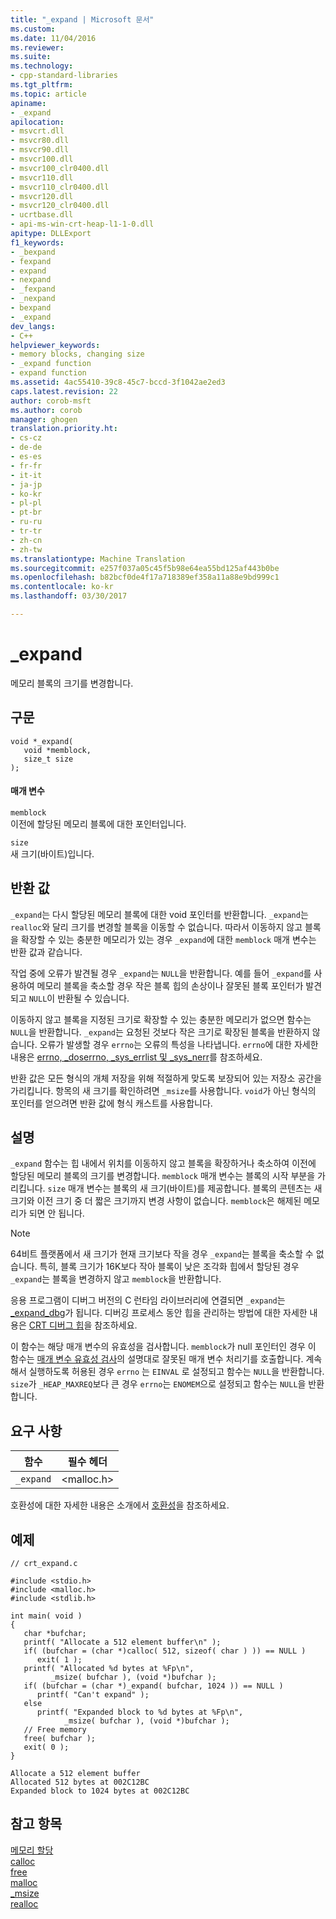 ```yaml
---
title: "_expand | Microsoft 문서"
ms.custom: 
ms.date: 11/04/2016
ms.reviewer: 
ms.suite: 
ms.technology:
- cpp-standard-libraries
ms.tgt_pltfrm: 
ms.topic: article
apiname:
- _expand
apilocation:
- msvcrt.dll
- msvcr80.dll
- msvcr90.dll
- msvcr100.dll
- msvcr100_clr0400.dll
- msvcr110.dll
- msvcr110_clr0400.dll
- msvcr120.dll
- msvcr120_clr0400.dll
- ucrtbase.dll
- api-ms-win-crt-heap-l1-1-0.dll
apitype: DLLExport
f1_keywords:
- _bexpand
- fexpand
- expand
- nexpand
- _fexpand
- _nexpand
- bexpand
- _expand
dev_langs:
- C++
helpviewer_keywords:
- memory blocks, changing size
- _expand function
- expand function
ms.assetid: 4ac55410-39c8-45c7-bccd-3f1042ae2ed3
caps.latest.revision: 22
author: corob-msft
ms.author: corob
manager: ghogen
translation.priority.ht:
- cs-cz
- de-de
- es-es
- fr-fr
- it-it
- ja-jp
- ko-kr
- pl-pl
- pt-br
- ru-ru
- tr-tr
- zh-cn
- zh-tw
ms.translationtype: Machine Translation
ms.sourcegitcommit: e257f037a05c45f5b98e64ea55bd125af443b0be
ms.openlocfilehash: b82bcf0de4f17a718389ef358a11a88e9bd999c1
ms.contentlocale: ko-kr
ms.lasthandoff: 03/30/2017

---
```

# <a name="expand"></a>_expand
메모리 블록의 크기를 변경합니다.  
  
## <a name="syntax"></a>구문  
  
```  
void *_expand(   
   void *memblock,  
   size_t size   
);  
```  
  
#### <a name="parameters"></a>매개 변수  
 `memblock`  
 이전에 할당된 메모리 블록에 대한 포인터입니다.  
  
 `size`  
 새 크기(바이트)입니다.  
  
## <a name="return-value"></a>반환 값  
 `_expand`는 다시 할당된 메모리 블록에 대한 void 포인터를 반환합니다. `_expand`는 `realloc`와 달리 크기를 변경할 블록을 이동할 수 없습니다. 따라서 이동하지 않고 블록을 확장할 수 있는 충분한 메모리가 있는 경우 `_expand`에 대한 `memblock` 매개 변수는 반환 값과 같습니다.  
  
 작업 중에 오류가 발견될 경우 `_expand`는 `NULL`을 반환합니다. 예를 들어 `_expand`를 사용하여 메모리 블록을 축소할 경우 작은 블록 힙의 손상이나 잘못된 블록 포인터가 발견되고 `NULL`이 반환될 수 있습니다.  
  
 이동하지 않고 블록을 지정된 크기로 확장할 수 있는 충분한 메모리가 없으면 함수는 `NULL`을 반환합니다. `_expand`는 요청된 것보다 작은 크기로 확장된 블록을 반환하지 않습니다. 오류가 발생할 경우 `errno`는 오류의 특성을 나타냅니다. `errno`에 대한 자세한 내용은 [errno, _doserrno, _sys_errlist 및 _sys_nerr](../../c-runtime-library/errno-doserrno-sys-errlist-and-sys-nerr.md)를 참조하세요.  
  
 반환 값은 모든 형식의 개체 저장을 위해 적절하게 맞도록 보장되어 있는 저장소 공간을 가리킵니다. 항목의 새 크기를 확인하려면 `_msize`를 사용합니다. `void`가 아닌 형식의 포인터를 얻으려면 반환 값에 형식 캐스트를 사용합니다.  
  
## <a name="remarks"></a>설명  
 `_expand` 함수는 힙 내에서 위치를 이동하지 않고 블록을 확장하거나 축소하여 이전에 할당된 메모리 블록의 크기를 변경합니다. `memblock` 매개 변수는 블록의 시작 부분을 가리킵니다. `size` 매개 변수는 블록의 새 크기(바이트)를 제공합니다. 블록의 콘텐츠는 새 크기와 이전 크기 중 더 짧은 크기까지 변경 사항이 없습니다. `memblock`은 해제된 메모리가 되면 안 됩니다.  
  
> [!NOTE]
>  64비트 플랫폼에서 새 크기가 현재 크기보다 작을 경우 `_expand`는 블록을 축소할 수 없습니다. 특히, 블록 크기가 16K보다 작아 블록이 낮은 조각화 힙에서 할당된 경우 `_expand`는 블록을 변경하지 않고 `memblock`을 반환합니다.  
  
 응용 프로그램이 디버그 버전의 C 런타임 라이브러리에 연결되면 `_expand`는 [_expand_dbg](../../c-runtime-library/reference/expand-dbg.md)가 됩니다. 디버깅 프로세스 동안 힙을 관리하는 방법에 대한 자세한 내용은 [CRT 디버그 힙](/visualstudio/debugger/crt-debug-heap-details)을 참조하세요.  
  
 이 함수는 해당 매개 변수의 유효성을 검사합니다. `memblock`가 null 포인터인 경우 이 함수는 [매개 변수 유효성 검사](../../c-runtime-library/parameter-validation.md)의 설명대로 잘못된 매개 변수 처리기를 호출합니다. 계속해서 실행하도록 허용된 경우 `errno` 는 `EINVAL` 로 설정되고 함수는 `NULL`을 반환합니다. `size`가 `_HEAP_MAXREQ`보다 큰 경우 `errno`는 `ENOMEM`으로 설정되고 함수는 `NULL`을 반환합니다.  
  
## <a name="requirements"></a>요구 사항  
  
|함수|필수 헤더|  
|--------------|---------------------|  
|`_expand`|\<malloc.h>|  
  
 호환성에 대한 자세한 내용은 소개에서 [호환성](../../c-runtime-library/compatibility.md)을 참조하세요.  
  
## <a name="example"></a>예제  
  
```  
// crt_expand.c  
  
#include <stdio.h>  
#include <malloc.h>  
#include <stdlib.h>  
  
int main( void )  
{  
   char *bufchar;  
   printf( "Allocate a 512 element buffer\n" );  
   if( (bufchar = (char *)calloc( 512, sizeof( char ) )) == NULL )  
      exit( 1 );  
   printf( "Allocated %d bytes at %Fp\n",   
         _msize( bufchar ), (void *)bufchar );  
   if( (bufchar = (char *)_expand( bufchar, 1024 )) == NULL )  
      printf( "Can't expand" );  
   else  
      printf( "Expanded block to %d bytes at %Fp\n",   
            _msize( bufchar ), (void *)bufchar );  
   // Free memory   
   free( bufchar );  
   exit( 0 );  
}  
```  
  
```Output  
Allocate a 512 element buffer  
Allocated 512 bytes at 002C12BC  
Expanded block to 1024 bytes at 002C12BC  
```  
  
## <a name="see-also"></a>참고 항목  
 [메모리 할당](../../c-runtime-library/memory-allocation.md)   
 [calloc](../../c-runtime-library/reference/calloc.md)   
 [free](../../c-runtime-library/reference/free.md)   
 [malloc](../../c-runtime-library/reference/malloc.md)   
 [_msize](../../c-runtime-library/reference/msize.md)   
 [realloc](../../c-runtime-library/reference/realloc.md)
